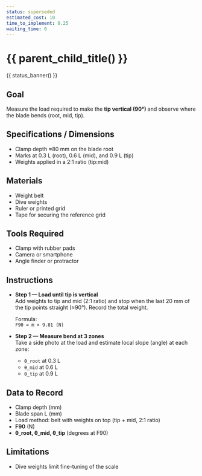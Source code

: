 ```yaml
---
status: superseded
estimated_cost: 10
time_to_implement: 0.25
waiting_time: 0
---
```

# {{ parent_child_title() }}
{{ status_banner() }}

## Goal
Measure the load required to make the **tip vertical (90°)** and observe where the blade bends (root, mid, tip).

## Specifications / Dimensions
- Clamp depth ≈80 mm on the blade root
- Marks at 0.3 L (root), 0.6 L (mid), and 0.9 L (tip)
- Weights applied in a 2:1 ratio (tip:mid)

## Materials
- Weight belt
- Dive weights
- Ruler or printed grid
- Tape for securing the reference grid

## Tools Required
- Clamp with rubber pads
- Camera or smartphone
- Angle finder or protractor

## Instructions
- **Step 1 — Load until tip is vertical**  
  Add weights to tip and mid (2:1 ratio) and stop when the last 20 mm of the tip points straight (≈90°). Record the total weight.

  Formula:  
  `F90 = m × 9.81 (N)`

- **Step 2 — Measure bend at 3 zones**  
  Take a side photo at the load and estimate local slope (angle) at each zone:
  - `θ_root` at 0.3 L
  - `θ_mid` at 0.6 L
  - `θ_tip` at 0.9 L

## Data to Record
- Clamp depth (mm)
- Blade span L (mm)
- Load method: belt with weights on top (tip + mid, 2:1 ratio)
- **F90** (N)
- **θ_root, θ_mid, θ_tip** (degrees at F90)

## Limitations
- Dive weights limit fine-tuning of the scale  